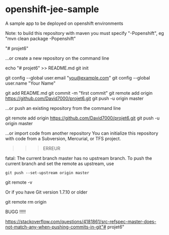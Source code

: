 openshift-jee-sample
====================

A sample app to be deployed on openshift environments

Note: to build this repository with maven you must specify "-Popenshift", eg "mvn clean package -Popenshift"

"# projet6" 






…or create a new repository on the command line

echo "# projet6" >> README.md
git init


  git config --global user.email "you@example.com"
  git config --global user.name "Your Name"



git add README.md
git commit -m "first commit"
git remote add origin https://github.com/David7000/projet6.git
git push -u origin master


…or push an existing repository from the command line

git remote add origin https://github.com/David7000/projet6.git
git push -u origin master



…or import code from another repository
You can initialize this repository with code from a Subversion, Mercurial, or TFS project.



>>>   ERREUR 

fatal: The current branch master has no upstream branch.
To push the current branch and set the remote as upstream, use

    git push --set-upstream origin master





git remote -v


Or if you have Git version 1.7.10 or older

git remote rm origin


BUGG !!!!!

https://stackoverflow.com/questions/4181861/src-refspec-master-does-not-match-any-when-pushing-commits-in-git"# projet6" 
